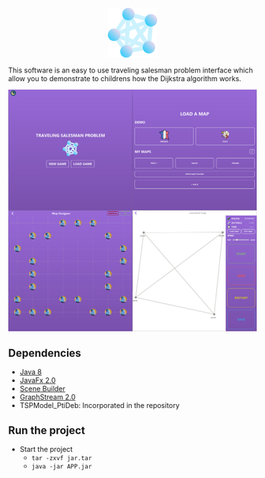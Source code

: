 <p align="center">
  <img src="https://github.com/qanastek/Traveling-Salesman-Problem/blob/main/assets/logo.png" width="20%">
</p>

This software is an easy to use traveling salesman problem interface which allow you to demonstrate to childrens how the Dijkstra algorithm works.

![Preview](assets/overall.png)

## Dependencies

- [Java 8](https://www.java.com/fr/download/manual.jsp)
- [JavaFx 2.0](https://www.oracle.com/java/technologies/javafx2-archive-downloads.html)
- [Scene Builder](https://gluonhq.com/products/scene-builder/#download)
- [GraphStream 2.0](https://graphstream-project.org/download/)
- TSPModel_PtiDeb: Incorporated in the repository

## Run the project

- Start the project
  - `tar -zxvf jar.tar`
  - `java -jar APP.jar`
